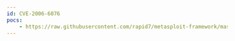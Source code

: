 ```yaml
---
id: CVE-2006-6076
pocs:
    - https://raw.githubusercontent.com/rapid7/metasploit-framework/master/modules/exploits/windows/brightstor/tape_engine.rb
---
```

